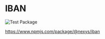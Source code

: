 # IBAN

![Test Package](https://github.com/Nexysweb/iban/workflows/Test%20Package/badge.svg)

https://www.npmjs.com/package/@nexys/iban
